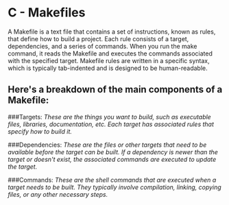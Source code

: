 # C - Makefiles
A Makefile is a text file that contains a set of instructions, known as rules, that define how to build a project. Each rule consists of a target, dependencies, and a series of commands. When you run the make command, it reads the Makefile and executes the commands associated with the specified target. Makefile rules are written in a specific syntax, which is typically tab-indented and is designed to be human-readable.
## Here's a breakdown of the main components of a Makefile:
###Targets:
*These are the things you want to build, such as executable files, libraries, documentation, etc. Each target has associated rules that specify how to build it.*

###Dependencies:
*These are the files or other targets that need to be available before the target can be built. If a dependency is newer than the target or doesn't exist, the associated commands are executed to update the target.*

###Commands:
*These are the shell commands that are executed when a target needs to be built. They typically involve compilation, linking, copying files, or any other necessary steps.*
